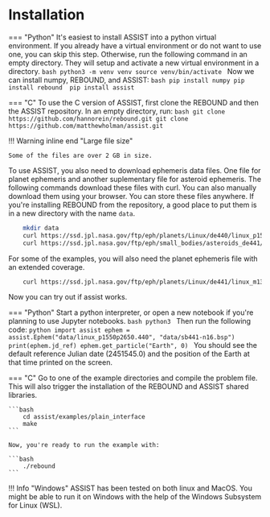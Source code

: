# Installation

=== "Python"
    It's easiest to install ASSIST into a python virtual environment. If you already have a virtual environment or do not want to use one, you can skip this step. Otherwise, run the following command in an empty directory. They will setup and activate a new virtual environment in a directory. 
    ```bash
        python3 -m venv venv
        source venv/bin/activate
    ```
    Now we can install numpy, REBOUND, and ASSIST:
    ```bash
        pip install numpy
        pip install rebound 
        pip install assist
    ```

=== "C"
    To use the C version of ASSIST, first clone the REBOUND and then the ASSIST repository. In an empty directory, run:
    ```bash
        git clone https://github.com/hannorein/rebound.git
        git clone https://github.com/matthewholman/assist.git
    ```

!!! Warning inline end "Large file size"

    Some of the files are over 2 GB in size.

To use ASSIST, you also need to download ephemeris data files. One file for planet ephemeris and another suplementary file for asteroid ephemeris. The following commands download these files with curl. You can also manually download them using your browser. You can store these files anywhere. If you're installing REBOUND from the repository, a good place to put them is in a new directory with the name `data`.

```bash
    mkdir data
    curl https://ssd.jpl.nasa.gov/ftp/eph/planets/Linux/de440/linux_p1550p2650.440 -o data/linux_p1550p2650.440
    curl https://ssd.jpl.nasa.gov/ftp/eph/small_bodies/asteroids_de441/sb441-n16.bsp -o data/sb441-n16.bsp
```

For some of the examples, you will also need the planet ephemeris file with an extended coverage.

```bash
    curl https://ssd.jpl.nasa.gov/ftp/eph/planets/Linux/de441/linux_m13000p17000.441 -o assist/data/linux_m13000p17000.441
```

Now you can try out if assist works.

=== "Python"
    Start a python interpreter, or open a new notebook if you're planning to use Jupyter notebooks.
    ```bash
        python3
    ```
    Then run the following code:
    ```python
        import assist
        ephem = assist.Ephem("data/linux_p1550p2650.440", "data/sb441-n16.bsp")
        print(ephem.jd_ref)
        ephem.get_particle("Earth", 0)
    ```
    You should see the default reference Julian date (2451545.0) and the position of the Earth at that time printed on the screen.

=== "C"
    Go to one of the example directories and compile the problem file. This will also trigger the installation of the REBOUND and ASSIST shared libraries.

    ```bash
        cd assist/examples/plain_interface
        make
    ```

    Now, you're ready to run the example with:

    ```bash
        ./rebound
    ```

!!! Info "Windows"
    ASSIST has been tested on both linux and MacOS. You might be able to run it on Windows with the help of the Windows Subsystem for Linux (WSL). 

